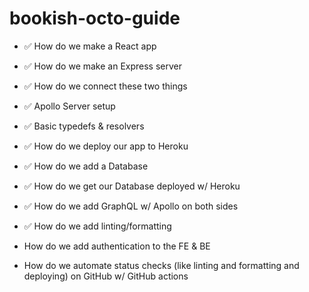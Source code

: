 # bookish-octo-guide

- ✅ How do we make a React app
- ✅ How do we make an Express server
- ✅ How do we connect these two things
- ✅ Apollo Server setup
- ✅ Basic typedefs & resolvers
- ✅ How do we deploy our app to Heroku
- ✅ How do we add a Database
- ✅ How do we get our Database deployed w/ Heroku
- ✅ How do we add GraphQL w/ Apollo on both sides
- ✅ How do we add linting/formatting

- How do we add authentication to the FE & BE

- How do we automate status checks (like linting and formatting and deploying) on GitHub w/ GitHub actions
